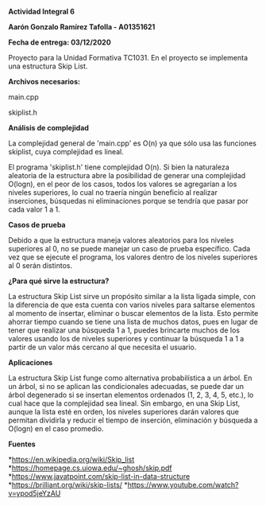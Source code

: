**Actividad Integral 6**

**Aarón Gonzalo Ramírez Tafolla - A01351621**

**Fecha de entrega: 03/12/2020**

Proyecto para la Unidad Formativa TC1031. En el proyecto se implementa una estructura Skip List. 

**Archivos necesarios:**

main.cpp

skiplist.h

**Análisis de complejidad**

La complejidad general de 'main.cpp' es O(n) ya que sólo usa las funciones skiplist, cuya complejidad es lineal.

El programa 'skiplist.h' tiene complejidad O(n). Si bien la naturaleza aleatoria de la estructura abre la posibilidad de generar una complejidad
O(logn), en el peor de los casos, todos los valores se agregarían a los niveles superiores, lo cual no traería ningún beneficio al realizar inserciones, búsquedas
ni eliminaciones porque se tendría que pasar por cada valor 1 a 1.

**Casos de prueba**

Debido a que la estructura maneja valores aleatorios para los niveles superiores al 0, no se puede manejar un caso de prueba específico. Cada vez que se ejecute el
programa, los valores dentro de los niveles superiores al 0 serán distintos.

**¿Para qué sirve la estructura?**

La estructura Skip List sirve un propósito similar a la lista ligada simple, con la diferencia de que esta cuenta con varios niveles para saltarse
elementos al momento de insertar, eliminar o buscar elementos de la lista. Esto permite ahorrar tiempo cuando se tiene una lista de muchos datos, pues en lugar
de tener que realizar una búsqueda 1 a 1, puedes brincarte muchos de los valores usando los de niveles superiores y continuar la búsqueda 1 a 1 a partir de un valor
más cercano al que necesita el usuario.

**Aplicaciones**

La estructura Skip List funge como alternativa probabilística a un árbol. En un árbol, si no se aplican las condicionales adecuadas, se puede dar un árbol degenerado
si se insertan elementos ordenados (1, 2, 3, 4, 5, etc.), lo cual hace que la complejidad sea lineal. Sin embargo, en una Skip List, aunque la lista esté en orden,
los niveles superiores darán valores que permitan dividirla y reducir el tiempo de inserción, eliminación y búsqueda a O(logn) en el caso promedio.

**Fuentes**

*https://en.wikipedia.org/wiki/Skip_list
*https://homepage.cs.uiowa.edu/~ghosh/skip.pdf
*https://www.javatpoint.com/skip-list-in-data-structure
*https://brilliant.org/wiki/skip-lists/
*https://www.youtube.com/watch?v=ypod5jeYzAU
